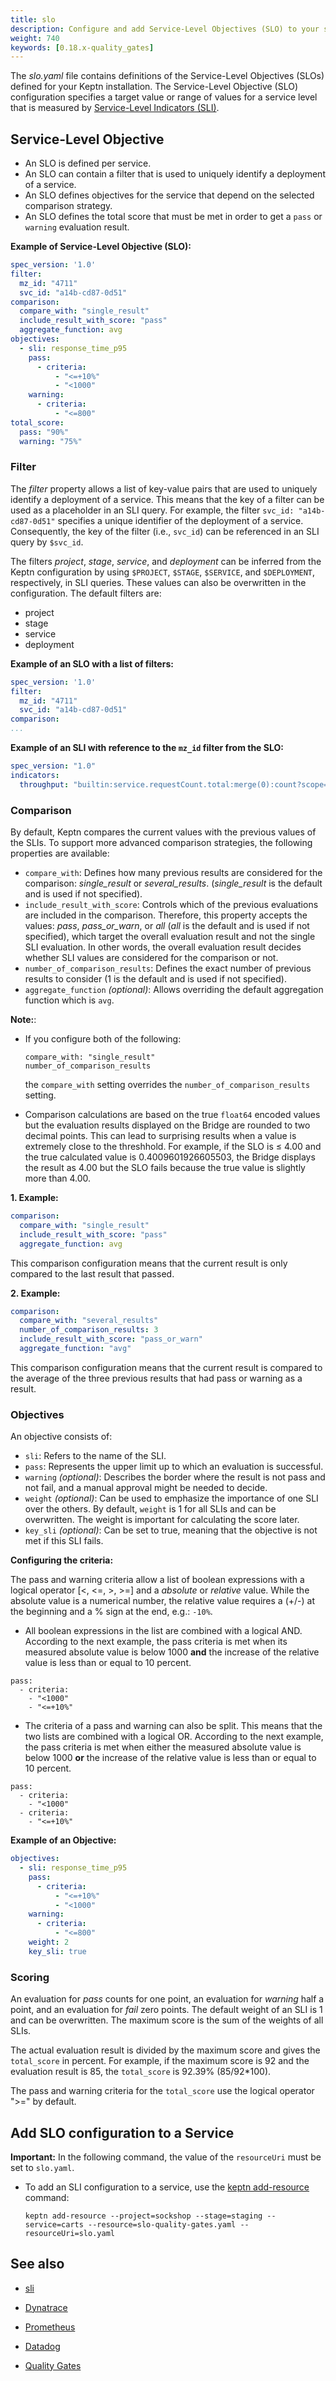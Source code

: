 ```yaml
---
title: slo
description: Configure and add Service-Level Objectives (SLO) to your service.
weight: 740
keywords: [0.18.x-quality_gates]
---
```


The *slo.yaml* file  contains definitions of the Service-Level Objectives (SLOs)
defined for your Keptn installation.
The Service-Level Objective (SLO) configuration specifies a target value or range of values
for a service level that is measured by [Service-Level Indicators (SLI)](../sli/). 

## Service-Level Objective

* An SLO is defined per service.
* An SLO can contain a filter that is used to uniquely identify a deployment of a service.
* An SLO defines objectives for the service that depend on the selected comparison strategy. 
* An SLO defines the total score that must be met in order to get a `pass` or `warning` evaluation result.

**Example of Service-Level Objective (SLO):**

```yaml
spec_version: '1.0'
filter:
  mz_id: "4711"
  svc_id: "a14b-cd87-0d51"
comparison:
  compare_with: "single_result"
  include_result_with_score: "pass"
  aggregate_function: avg
objectives:
  - sli: response_time_p95
    pass:
      - criteria:
          - "<=+10%"
          - "<1000"
    warning:
      - criteria:
          - "<=800"
total_score:
  pass: "90%"
  warning: "75%"
```

### Filter

The *filter* property allows a list of key-value pairs that are used
to uniquely identify a deployment of a service.
This means that the key of a filter can be used as a placeholder in an SLI query.
For example, the filter `svc_id: "a14b-cd87-0d51"`
specifies a unique identifier of the deployment of a service.
Consequently, the key of the filter (i.e., `svc_id`) can be referenced in an SLI query by `$svc_id`. 

The filters *project*, *stage*, *service*, and *deployment*
can be inferred from the Keptn configuration by using `$PROJECT`, `$STAGE`, `$SERVICE`,
and `$DEPLOYMENT`, respectively, in SLI queries.
These values can also be overwritten in the configuration. The default filters are:

* project
* stage
* service
* deployment

**Example of an SLO with a list of filters:**
```yaml
spec_version: '1.0'
filter:
  mz_id: "4711"
  svc_id: "a14b-cd87-0d51"
comparison:
...
```

**Example of an SLI with reference to the `mz_id` filter from the SLO:**
```yaml
spec_version: "1.0"
indicators:
  throughput: "builtin:service.requestCount.total:merge(0):count?scope=tag(keptn_service:$SERVICE),mzId($mz_id)"
```

### Comparison
By default, Keptn compares the current values with the previous values of the SLIs.
To support more advanced comparison strategies, the following properties are available: 

* `compare_with`: Defines how many previous results are considered for the comparison:
*single_result* or *several_results*. (*single_result* is the default and is used if not specified).
* `include_result_with_score`: Controls which of the previous evaluations are included in the comparison.
Therefore, this property accepts the values: *pass*, *pass_or_warn*, or *all*
(*all* is the default and is used if not specified),
which target the overall evaluation result and not the single SLI evaluation.
In other words, the overall evaluation result decides whether SLI values are considered for the comparison or not.
* `number_of_comparison_results`: Defines the exact number of previous results to consider (1 is the default and is used if not specified).
* `aggregate_function` *(optional)*: Allows overriding the default aggregation function which is `avg`. 

**Note:**:

* If you configure both of the following:

      compare_with: "single_result"
      number_of_comparison_results

  the `compare_with` setting overrides the `number_of_comparison_results` setting. 

* Comparison calculations are based on the true `float64` encoded values
but the evaluation results displayed on the Bridge are rounded to two decimal points.
This can lead to surprising results when a value is extremely close to the threshhold.
For example, if the SLO is &le; 4.00 and the true calculated value is 0.4009601926605503,
the Bridge displays the result as 4.00 but the SLO fails because the true value is slightly more than 4.00.

**1. Example:**

```yaml
comparison:
  compare_with: "single_result"
  include_result_with_score: "pass"
  aggregate_function: avg
```
This comparison configuration means that the current result is only compared to the last result that passed. 

**2. Example:**

```yaml
comparison:
  compare_with: "several_results"
  number_of_comparison_results: 3
  include_result_with_score: "pass_or_warn"
  aggregate_function: "avg"
```

This comparison configuration means that the current result
is compared to the average of the three previous results that had pass or warning as a result.

### Objectives
An objective consists of:

* `sli`: Refers to the name of the SLI.
* `pass`: Represents the upper limit up to which an evaluation is successful. 
* `warning` *(optional)*: Describes the border where the result is not pass and not fail, and a manual approval might be needed to decide. 
* `weight` *(optional)*: Can be used to emphasize the importance of one SLI over the others.
By default, `weight` is 1 for all SLIs and can be overwritten.
The weight is important for calculating the score later. 
* `key_sli` *(optional)*: Can be set to true, meaning that the objective is not met if this SLI fails.

**Configuring the criteria:**

The pass and warning criteria allow a list of boolean expressions
with a logical operator [<, <=, >, >=] and a *absolute* or *relative* value.
While the absolute value is a numerical number,
the relative value requires a (+/-) at the beginning and a % sign at the end, e.g.: `-10%`. 

* All boolean expressions in the list are combined with a logical AND.
According to the next example, the pass criteria is met when its measured absolute value
is below 1000 **and** the increase of the relative value is less than or equal to 10 percent. 

```
pass:
  - criteria:
    - "<1000"
    - "<=+10%"
```

* The criteria of a pass and warning can also be split.
This means that the two lists are combined with a logical OR.
According to the next example, the pass criteria is met
when either the measured absolute value is below 1000
**or** the increase of the relative value is less than or equal to 10 percent. 

```
pass:
  - criteria:
    - "<1000"
  - criteria:
    - "<=+10%"
```

**Example of an Objective:**

```yaml
objectives:
  - sli: response_time_p95
    pass:
      - criteria:
          - "<=+10%"
          - "<1000"
    warning:
      - criteria:
          - "<=800"
    weight: 2
    key_sli: true
```

### Scoring
An evaluation for *pass* counts for one point, an evaluation for *warning* half a point,
and an evaluation for *fail* zero points.
The default weight of an SLI is 1 and can be overwritten.
The maximum score is the sum of the weights of all SLIs.

The actual evaluation result is divided by the maximum score and gives the `total_score` in percent.
For example, if the maximum score is 92 and the evaluation result is 85,
 the `total_score` is 92.39% (85/92*100).

The pass and warning criteria for the `total_score` use the logical operator ">=" by default.

## Add SLO configuration to a Service

**Important:** In the following command, the value of the `resourceUri` must be set to `slo.yaml`.

* To add an SLI configuration to a service, use the [keptn add-resource](../../cli/commands/keptn_add-resource/) command:

  ```console
  keptn add-resource --project=sockshop --stage=staging --service=carts --resource=slo-quality-gates.yaml --resourceUri=slo.yaml
  ```

## See also

* [sli](../sli/)

* [Dynatrace](https://artifacthub.io/packages/keptn/keptn-integrations/dynatrace-service)

* [Prometheus](https://artifacthub.io/packages/keptn/keptn-integrations/prometheus-service)

* [Datadog](https://artifacthub.io/packages/keptn/keptn-integrations/datadog-service)

* [Quality Gates](../../../define/quality-gates/)

